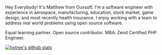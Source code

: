 
Hey Everybody! It's Matthew from Ouxsoft. I'm a software engineer with experience in aerospace, manufacturing, education, stock market, game design, and most recently health insurance. 
I enjoy working with a team to address real world problems using open source software. 

Equal learning partner. 
Open source contributor.
MBA.
Zend Certified PHP Engineer.



[![hxtree's github stats](https://github-readme-stats.vercel.app/api?username=hxtree&count_private=true&show_icons=true&theme=dracula)](https://github.com/hxtree/github-readme-stats)
